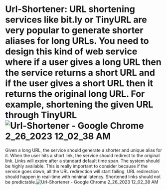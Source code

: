 # Url-Shortener: URL shortening services like bit.ly or TinyURL are very popular to generate shorter aliases for long URLs. You need to design this kind of web service where if a user gives a long URL then the service returns a short URL and if the user gives a short URL then it returns the original long URL. For example, shortening the given URL through TinyURL![Url-Shortener - Google Chrome 2_26_2023 12_02_38 AM](https://user-images.githubusercontent.com/69891196/221373872-ebd926c5-aff6-4f10-ae33-35e9386c9912.png)
Given a long URL, the service should generate a shorter and unique alias for it.
When the user hits a short link, the service should redirect to the original link.
Links will expire after a standard default time span.
The system should be highly available. This is really important to consider because if the service goes down, all the URL redirection will start failing.
URL redirection should happen in real-time with minimal latency.
Shortened links should not be predictable.![Url-Shortener - Google Chrome 2_26_2023 12_02_38 AM](https://user-images.githubusercontent.com/69891196/221373903-0fa3e68b-5026-4bad-afa1-91dfc98877f7.png)
